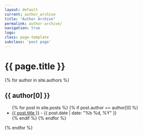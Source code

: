 ```yaml
---
layout: default
current: author_archive
title: "Author Archive"
permalink: author-archive/
navigation: true
logo: 
class: page-template
subclass: 'post page'
---
```

<h1>{{ page.title }}</h1>

{% for author in site.authors %}
  <h2>{{ author[0] }}</h2>
  <ul>
    {% for post in site.posts %}
      {% if post.author == author[0] %}
        <li>
          <!-- <a href="{{ post.url | prepend: site.baseurl }}">{{ post.title }}</a> -->
          <a href="{{ post.url | prepend: root_url }}">{{ post.title }}</a>
          <span>- {{ post.date | date: "%b %d, %Y" }}</span>
        </li>
      {% endif %}
    {% endfor %}
  </ul>
{% endfor %}